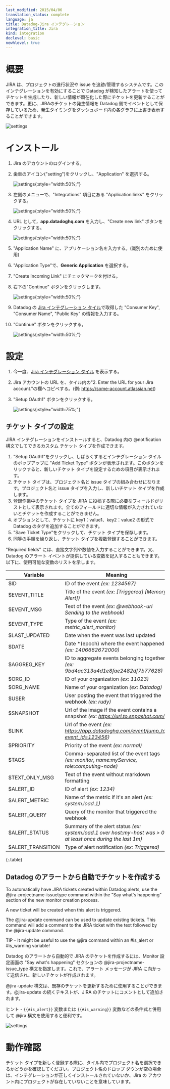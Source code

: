 ```yaml
---
last_modified: 2015/04/06
translation_status: complete
language: ja
title: Datadog-Jira インテグレーション
integration_title: Jira
kind: integration
doclevel: basic
newhlevel: true
---
```


<!-- # Overview

JIRA is an issue and project tracking system for software teams. This integration allows you to create tickets from triggered alerts in Datadog, and update existing tickets with new information as it arises. Additionally, you can see JIRA ticket creations as events within Datadog to overlay with all of your metrics.

![settings](/static/images/jira/JiraInstallation9.png) -->

# 概要

JIRA は、プロジェクトの進行状況や issue を追跡/管理するシステムです。このインテグレーションを有効にすることで Datadog が検知したアラートを使ってチケットを生成したり、新しい情報が顕在化した際にチケットを更新することができます。更に、JIRAのチケットの発生情報を Datadog 側でイベントとして保存しているため、発生タイミングをダッシュボード内の各グラフに上書き表示することができます。

![settings](/static/images/jira/JiraInstallation9.png)


<!-- # Installation

1. Navigate to your Jira account

2. Go to settings (Gear icon) –> Applications

	![settings](/static/images/jira/JiraInstallation2.png){:style="width:75%;"}

3. Under "Integrations" in left menu, Select Application Links

	![settings](/static/images/jira/JiraInstallation3.png){:style="width:75%;"}

4. Enter app.datadoghq.com as the URL to link –> press "Create new link"

	![settings](/static/images/jira/JiraInstallation4.png){:style="width:75%;"}

5. Fill in Application Name with any name (used simply for identification)

6. Leave Generic Application Selected

7. Check "Create Incoming Link"

8. Press Continue

	![settings](/static/images/jira/JiraInstallation5.png){:style="width:75%;"}

9. Copy and Paste the Consumer Key, Consumer Name, and Public Key from the Jira tile

10. Press Continue

	![settings](/static/images/jira/JiraInstallation6.png){:style="width:75%;"} -->

# インストール

1. Jira のアカウントのログインする。

2. 歯車のアイコン("setting")をクリックし、"Application" を選択する。

    ![settings](/static/images/jira/JiraInstallation2.png){:style="width:50%;"}

3. 左側のメニューで、"Integrations" 項目にある "Application links" をクリックする。

    ![settings](/static/images/jira/JiraInstallation3.png){:style="width:50%;"}

4. URL として，**app.datadoghq.com** を入力し、"Create new link" ボタンをクリックする。

    ![settings](/static/images/jira/JiraInstallation4.png){:style="width:50%;"}

5. "Application Name" に、アプリケーション名を入力する。(識別のために使用)

6. "Application Type"で、**Generic Application** を選択する。

7. "Create Incoming Link" にチェックマークを付ける。

8. 右下の"Continue" ボタンをクリックします。

    ![settings](/static/images/jira/JiraInstallation5.png){:style="width:50%;"}

9. Datadog の [Jira インテグレーション タイル][1]で取得した "Consumer Key", "Consumer Name", "Public Key" の情報を入力する。

10. "Continue" ボタンをクリックする。

    ![settings](/static/images/jira/JiraInstallation6.png){:style="width:50%;"}


<!-- # Configuration

11. Navigate back to the Jira Tile

12. Copy and paste the URL of your Jira account into the tile from http... to .net i.e https://some-account.atlassian.net

13. Press Install

	![settings](/static/images/jira/JiraInstallation7.png){:style="width:75%;"} -->

# 設定

1. 今一度、[Jira インテグレーション タイル][1] を表示する。
2. Jira アカウントの URL を、タイル内の"2. Enter the URL for your Jira account."の欄へコピペする。(例: https://some-account.atlassian.net)
3. "Setup OAuth1" ボタンをクリックする。

    ![settings](/static/images/jira/JiraInstallation7.png){:style="width:75%;"}


<!-- ## Setting up Ticket Types

After installing the JIRA integration, you can create custom tickets types that can be created within Datadog.

1. To begin, press "Add Ticket Type"
2. Each ticket type stems from a unique Project ID – Issue Type combination. 
3. Select a Project ID and Issue Type for the ticket type you would like to create.
4. A list of required fields will show up for the selected combination.
5. Each of these fields must be filled out in order for tickets to be created.
6. Optionally, you can add Datadog tags in the form of key1:value1, key2:value2 for this ticket.
7. Press "Save Ticket Type".

Raw values as well as variables from the alert event can be used to fill in these fields.

A full list of variables can be seen below.

|Variable|Meaning|
|-----|-----|
|$ID | ID of the event *(ex: 1234567)*|
|$EVENT_TITLE| Title of the event *(ex: \[Triggered] \[Memory Alert])*|
|$EVENT_MSG| Text of the event *(ex: @webhook-url Sending to the webhook)*|
|$EVENT_TYPE| Type of the event *(ex: metric_alert_monitor)*|
|$LAST_UPDATED| Date when the event was last updated|
|$DATE| Date *(epoch) where the event happened *(ex: 1406662672000)*|
|$AGGREG_KEY| ID to aggregate events belonging together *(ex: 9bd4ac313a4d1e8fae2482df7b77628)*|
|$ORG_ID| ID of your organization *(ex: 11023)*|
|$ORG_NAME| Name of your organization *(ex: Datadog)*|
|$USER| User posting the event that triggered the webhook *(ex: rudy)*|
|$SNAPSHOT| Url of the image if the event contains a snapshot *(ex: https://url.to.snpashot.com/)*|
|$LINK| Url of the event *(ex: https://app.datadoghq.com/event/jump_to?event_id=123456)*|
|$PRIORITY| Priority of the event *(ex: normal)*|
|$TAGS| Comma-separated list of the event tags *(ex: monitor, name:myService, role:computing-node)*|
|$TEXT_ONLY_MSG| Text of the event without markdown formatting|
|$ALERT_ID| ID of alert *(ex: 1234)*|
|$ALERT_METRIC| Name of the metric if it's an alert *(ex: system.load.1)*|
|$ALERT_QUERY| Query of the monitor that triggered the webhook|
|$ALERT_STATUS| Summary of the alert status *(ex: system.load.1 over host:my-host was > 0 at least once during the last 1m)*|
|$ALERT_TRANSITION| Type of alert notification *(ex: Triggered)*|
{:.table} -->

## チケット タイプの設定

JIRA インテグレーションをインストールすると、Datadog 内の @notification 構文でしてできるカスタム チケット タイプを作成できます。

1. "Setup OAuth1"をクリックし、しばらくするとインテグレーション タイルのポップアップに "Add Ticket Type" ボタンが表示されます。このボタンをリックすると、新しいチケット タイプを設定するための項目が表示されます。
2. チケット タイプは、プロジェクト名と issue タイプの組み合わせになります。プロジェクト名と issue タイプを入力し、新しいチケット タイプを作成します。
3. 登録作業中のチケット タイプを JIRA に投稿する際に必要なフィールドがリストとして表示されます。全てのフィールドに適切な情報が入力されていないとチケットを作成することができません。
4. オプションとして、チケットに key1：value1、key2：value2 の形式で Datadog のタグを追加することができます。
5. "Save Ticket Type"をクリックして、チケット タイプを保存します。
6. 同等の手順を繰り返し、チケット タイプを複数登録することができます。

"Required fields" には、直接文字列や数値を入力することができます。又、Datadog のアラート イベントが提供している変数を記入することもできます。以下に、使用可能な変数のリストを示します。


|Variable|Meaning|
|-----|-----|
|$ID | ID of the event *(ex: 1234567)*|
|$EVENT_TITLE| Title of the event *(ex: \[Triggered] \[Memory Alert])*|
|$EVENT_MSG| Text of the event *(ex: @webhook-url Sending to the webhook)*|
|$EVENT_TYPE| Type of the event *(ex: metric_alert_monitor)*|
|$LAST_UPDATED| Date when the event was last updated|
|$DATE| Date *(epoch) where the event happened *(ex: 1406662672000)*|
|$AGGREG_KEY| ID to aggregate events belonging together *(ex: 9bd4ac313a4d1e8fae2482df7b77628)*|
|$ORG_ID| ID of your organization *(ex: 11023)*|
|$ORG_NAME| Name of your organization *(ex: Datadog)*|
|$USER| User posting the event that triggered the webhook *(ex: rudy)*|
|$SNAPSHOT| Url of the image if the event contains a snapshot *(ex: https://url.to.snpashot.com/)*|
|$LINK| Url of the event *(ex: https://app.datadoghq.com/event/jump_to?event_id=123456)*|
|$PRIORITY| Priority of the event *(ex: normal)*|
|$TAGS| Comma-separated list of the event tags *(ex: monitor, name:myService, role:computing-node)*|
|$TEXT_ONLY_MSG| Text of the event without markdown formatting|
|$ALERT_ID| ID of alert *(ex: 1234)*|
|$ALERT_METRIC| Name of the metric if it's an alert *(ex: system.load.1)*|
|$ALERT_QUERY| Query of the monitor that triggered the webhook|
|$ALERT_STATUS| Summary of the alert status *(ex: system.load.1 over host:my-host was > 0 at least once during the last 1m)*|
|$ALERT_TRANSITION| Type of alert notification *(ex: Triggered)*|
{:.table}


<!-- ## Automatically Create Tickets from Datadog Alerts

To automatically have JIRA tickets created within Datadog alerts, use the @jira-projectname-issuetype command within the "Say what's happening" section of the new monitor creation process.

A new ticket will be created when this alert is triggered. 

The @jira-update command can be used to update existing tickets. This command will add a comment to the JIRA ticket with the text followed by the @jira-update command. 

TIP – It might be useful to use the @jira command within an #is_alert or #is_warning variable!

![settings](/static/images/jira/JiraInstallation8.png) -->

## Datadog のアラートから自動でチケットを作成する

To automatically have JIRA tickets created within Datadog alerts, use the @jira-projectname-issuetype command within the "Say what's happening" section of the new monitor creation process.

A new ticket will be created when this alert is triggered.

The @jira-update command can be used to update existing tickets. This command will add a comment to the JIRA ticket with the text followed by the @jira-update command.

TIP – It might be useful to use the @jira command within an #is_alert or #is_warning variable!

Datadog のアラートから自動的で JIRA のチケットを作成するには、Monitor 設定画面の "Say what's happening" セクションの @jira-projectname-issue_type 構文を指定します。これで、アラート メッセージが JIRA に向かって送信され、新しいチケットが作成されます。

@jira-update 構文は、既存のチケットを更新するために使用することができます。@jira-update の続くテキストが、JIRA のチケットにコメントとして追加されます。

ヒント - `{{#is_alert}}` 変数または `{{#is_warning}}` 変数などの条件式と併用して @jira 構文を使用すると便利です。



![settings](/static/images/jira/JiraInstallation8.png)

<!-- # Validation

Check to see if you can select a Project when creating a new Ticket Type. If this dropdown is empty, it means the integration is not properly installed (or your Jira account has no Projects!)
 -->

# 動作確認

チケット タイプを新しく登録する際に、タイル内でプロジェクト名を選択できるかどうかを確認してください。プロジェクト名のドロップ ダウンが空の場合は、インテグレーションが正しくインストールされていないか、Jira の
アカウント内にプロジェクトが存在していないことを意味しています。


[1]: https://app.datadoghq.com/account/settings#integrations/jira

